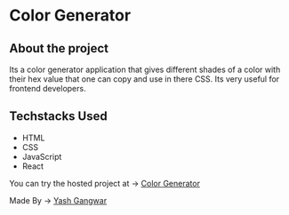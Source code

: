 # Color Generator 

## About the project 

Its a color generator application that gives different shades of a color with their hex value that one can copy and use in there CSS. Its very useful for frontend developers.

## Techstacks Used

* HTML
* CSS
* JavaScript
* React

You can try the hosted project at -> [Color Generator](https://inspiring-bhabha-e1f4d7.netlify.app/)

Made By -> [Yash Gangwar](https://github.com/yashgangwar123) 

